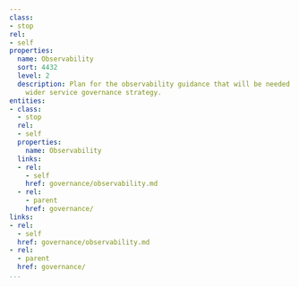 ```yaml
---
class:
- stop
rel:
- self
properties:
  name: Observability
  sort: 4432
  level: 2
  description: Plan for the observability guidance that will be needed to drive a
    wider service governance strategy.
entities:
- class:
  - stop
  rel:
  - self
  properties:
    name: Observability
  links:
  - rel:
    - self
    href: governance/observability.md
  - rel:
    - parent
    href: governance/
links:
- rel:
  - self
  href: governance/observability.md
- rel:
  - parent
  href: governance/
...
```

